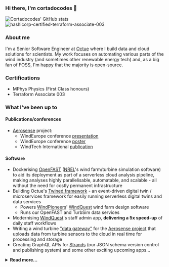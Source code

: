### Hi there, I'm cortadocodes 👋

![Cortadocodes' GitHub stats](https://github-readme-stats.vercel.app/api?username=cortadocodes&show_icons=true&theme=transparent&rank_icon=percentile&hide=stars&include_all_commits=true&number_format=long&show=prs_merged&custom_title=GitHub%20stats) ![hashicorp-certified-terraform-associate-003](https://github.com/user-attachments/assets/a67f1d1b-78e0-45c8-bc6e-bc5363a0ced5)


### About me
I'm a Senior Software Engineer at [Octue](https://octue.com) where I build data and cloud solutions for scientists. My work focuses
on automating various parts of the wind industry (and sometimes other renewable energy tech) and, as a big fan of FOSS, 
I'm happy that the majority is open-source.

### Certifications
- MPhys Physics (First Class honours)
- Terraform Associate 003

### What I've been up to

#### Publications/conferences
- [Aerosense](https://rtdt.ai/aerosense) project:
  - WindEurope conference [presentation](https://windeurope.org/tech2022/programme/sessions/monitoring-diagnostics/)
  - WindEurope conference [poster](https://windeurope.org/tech2022/programme/posters/PO022/)
  - WindTech International [publication](https://www.windtech-international.com/editorial-features/from-blade-to-bigquery) 

#### Software
- Dockerising [OpenFAST](https://github.com/OpenFAST/openfast/pull/2121) ([NREL](https://www.nrel.gov/)'s wind farm/turbine simulation software) to aid its deployment as part of a serverless cloud analysis pipeline, making analyses highly parallelisable, automatable, and scalable - all without the need for costly permanent infrastructure     
- Building Octue's [Twined framework](https://github.com/octue/octue-sdk-python) - an event-driven digital twin / microservices framework for easily running serverless digital twins and data services
  - Powers [WindPioneers](https://www.wind-pioneers.com/)' [WindQuest](https://www.wind-pioneers.com/services/windquest-smarter-tools/) wind farm design software
  - Runs our OpenFAST and TurbSim data services
- Modernising [WindQuest](https://www.wind-pioneers.com/services/windquest-smarter-tools/)'s staff admin app, **delivering a 5x speed-up** of daily staff workflows
- Writing a wind turbine ["data gateway"](https://github.com/aerosense-ai/data-gateway) for the [Aerosense project](https://rtdt.ai/aerosense) that uploads data from turbine sensors to the cloud in real time for processing and storage
- Creating GraphQL APIs for [Strands](https://strands.octue.com/) (our JSON schema version control and publishing system) and some other exciting upcoming apps...

<details>

<summary><b>Read more...</b></summary>

- Creating a global [Elevations Service](https://github.com/octue/windeurope72hours-elevations-populator), [API](https://github.com/octue/windeurope72hours-elevations-api) and [python client](https://github.com/octue/windeurope72hours-elevations-client-python) that uses the [NASA Copernicus dataset](https://dataspace.copernicus.eu/) and the [H3 hexagonal hierarchical coordinate system](https://h3geo.org/) to provide the elevation of any coordinate on the planet
- Working on our [other tools](https://www.octue.com/tools):
  - Creating a suite of tools to automate Octue's release flow based on [Conventional Commits](https://github.com/octue/conventional-commits) - automated release notes, Conventional Commit `pre-commit` hook, and semantic version checker
  - Writing a set of [reusable workflows](https://github.com/octue/workflows) and [GitHub Actions](https://github.com/octue?q=github+action&type=all&language=&sort=) to automate deployment and management of Octue APIs and data services



### Skills
- Cloud computing/engineering with a focus on event-driven serverless microservices
- Containerisation/dockerisation
- Writing REST and GraphQL Django APIs
- Writing and publishing python libraries
- Writing data services to automate and scale previously manual data processing
- Automating devops with GitHub Actions, pre-commit, and other tools

### My approach
- Test-driven
- Modular
- Clean coding
- Automated CI/CD
- [Conventional Commits](https://github.com/octue/conventional-commits) for automated semantic releases and release notes

</details>
